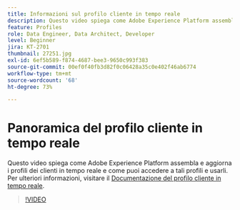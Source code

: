 ```yaml
---
title: Informazioni sul profilo cliente in tempo reale
description: Questo video spiega come Adobe Experience Platform assembla e aggiorna i profili dei clienti in tempo reale e come puoi accedere a tali profili e usarli.
feature: Profiles
role: Data Engineer, Data Architect, Developer
level: Beginner
jira: KT-2701
thumbnail: 27251.jpg
exl-id: 6ef5b589-f874-4687-bee3-9650c993f383
source-git-commit: 00ef0f40fb3d82f0c06428a35c0e402f46ab6774
workflow-type: tm+mt
source-wordcount: '68'
ht-degree: 73%

---
```


# Panoramica del profilo cliente in tempo reale

Questo video spiega come Adobe Experience Platform assembla e aggiorna i profili dei clienti in tempo reale e come puoi accedere a tali profili e usarli. Per ulteriori informazioni, visitare il [Documentazione del profilo cliente in tempo reale](https://experienceleague.adobe.com/docs/experience-platform/profile/home.html?lang=it).

>[!VIDEO](https://video.tv.adobe.com/v/27251?learn=on)
